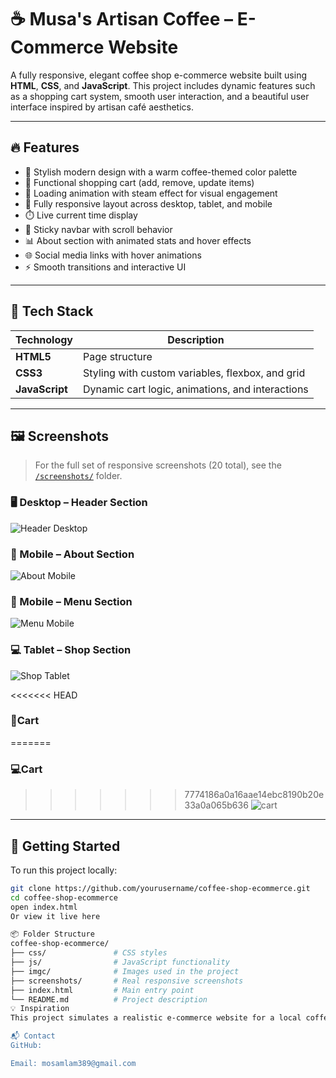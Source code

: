 # ☕ Musa's Artisan Coffee – E-Commerce Website

A fully responsive, elegant coffee shop e-commerce website built using **HTML**, **CSS**, and **JavaScript**. This project includes dynamic features such as a shopping cart system, smooth user interaction, and a beautiful user interface inspired by artisan café aesthetics.

---

## 🔥 Features

- 🎨 Stylish modern design with a warm coffee-themed color palette  
- 🛒 Functional shopping cart (add, remove, update items)  
- 💬 Loading animation with steam effect for visual engagement  
- 📱 Fully responsive layout across desktop, tablet, and mobile  
- ⏱️ Live current time display  
- 📌 Sticky navbar with scroll behavior  
- 📊 About section with animated stats and hover effects  
- 🌐 Social media links with hover animations  
- ⚡ Smooth transitions and interactive UI  

---

## 📁 Tech Stack

| Technology | Description |
|------------|-------------|
| **HTML5**  | Page structure |
| **CSS3**   | Styling with custom variables, flexbox, and grid |
| **JavaScript** | Dynamic cart logic, animations, and interactions |

---

## 🖼️ Screenshots

> For the full set of responsive screenshots (20 total), see the [`/screenshots/`](./screen-shoot/) folder.

### 🖥️ Desktop – Header Section
![Header Desktop](./screen-shoot/hero-lap.jpeg)

### 📱 Mobile – About Section
![About Mobile](./screen-shoot/about-mobile.jpeg)

### 📱 Mobile – Menu Section
![Menu Mobile](./screen-shoot/menu-mobile.jpeg)

### 💻 Tablet – Shop Section
![Shop Tablet](./screen-shoot/shop-tab.jpeg)

<<<<<<< HEAD
### 🛒Cart
=======
### 💻Cart
>>>>>>> 7774186a0a16aae14ebc8190b20e33a0a065b636
![cart](./screen-shoot/cart.jpeg)
---

## 🚀 Getting Started

To run this project locally:

```bash
git clone https://github.com/yourusername/coffee-shop-ecommerce.git
cd coffee-shop-ecommerce
open index.html
Or view it live here

📦 Folder Structure
coffee-shop-ecommerce/
├── css/               # CSS styles
├── js/                # JavaScript functionality
├── imgc/              # Images used in the project
├── screenshots/       # Real responsive screenshots
├── index.html         # Main entry point
└── README.md          # Project description
💡 Inspiration
This project simulates a realistic e-commerce website for a local coffee shop, designed to be extendable into a full online store. It's also a portfolio piece demonstrating web development, responsiveness, and interactive design.

📬 Contact
GitHub: 

Email: mosamlam389@gmail.com
